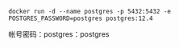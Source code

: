 ```
docker run -d --name postgres -p 5432:5432 -e POSTGRES_PASSWORD=postgres postgres:12.4
```

帐号密码：postgres：postgres

